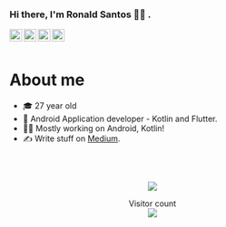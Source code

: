### Hi there, I'm Ronald Santos 👋🏻 .

<a href="https://twitter.com/ronaldsantos63">
  <img align="left" alt="Ronald's Twitter | Twitter" width="22px" src="https://cdn.jsdelivr.net/npm/simple-icons@v3/icons/twitter.svg" />
</a>
<a href="https://www.linkedin.com/in/ronaldsantos63/">
  <img align="left" alt="Ronald's LinkedIn" width="22px" src="https://cdn.jsdelivr.net/npm/simple-icons@v3/icons/linkedin.svg" />
</a>
<a href="https://medium.com/@ronaldsantos">
  <img align="left" alt="Ronald's Medium" width="22px" src="https://cdn.jsdelivr.net/npm/simple-icons@3.9.0/icons/medium.svg" />
</a>
<a href="https://profile.codersrank.io/user/ronaldsantos63">
  <img align="left" alt="Ronald's Codersrank" width="22px" src="https://cdn.jsdelivr.net/npm/simple-icons@v3/icons/codersrank.svg" />
</a>

<br />
<br />

# About me

- 🎓 27 year old
- 📱 Android Application developer - Kotlin and Flutter.
- 👨‍💻 Mostly working on Android, Kotlin!
- ✍️ Write stuff on [Medium](https://medium.com/@ronaldsantos).

<br />
<br />

<p align="center"> 
  <img src="https://github-readme-stats.vercel.app/api?username=ronaldsantos63&show_icons=true&theme=tokyonight" />
</p>

<p align="center"> 
  Visitor count<br>
  <img src="https://profile-counter.glitch.me/ronaldsantos63/count.svg" />
</p>
